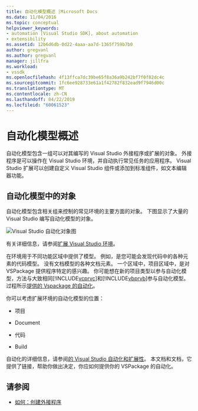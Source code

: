 ```yaml
---
title: 自动化模型概述 |Microsoft Docs
ms.date: 11/04/2016
ms.topic: conceptual
helpviewer_keywords:
- automation [Visual Studio SDK], about automation
- extensibility
ms.assetid: 12b6d6db-0d22-4aaa-aa7d-1365f759b7b0
author: gregvanl
ms.author: gregvanl
manager: jillfra
ms.workload:
- vssdk
ms.openlocfilehash: 4f13ffca7dc39be65f8a36a9b242bf7f0f82dc4c
ms.sourcegitcommit: 1fc6ee928733e61a1f42782f832ead9f7946d00c
ms.translationtype: MT
ms.contentlocale: zh-CN
ms.lasthandoff: 04/22/2019
ms.locfileid: "60061523"
---
```

# <a name="automation-model-overview"></a>自动化模型概述
自动化模型包含一组可以对其编写的 Visual Studio 外接程序或扩展的对象。 外接程序是可以操作在 Visual Studio 环境，并自动执行常见任务的应用程序。 Visual Studio 扩展可以创建自定义 Visual Studio 组件或添加到标准组件，如文本编辑器功能。

## <a name="objects-in-the-automation-model"></a>自动化模型中的对象
 自动化模型包含相关组来控制的常见环境的主要方面的对象。 下图显示了大量的 Visual Studio 编写自动化模型的对象。

 ![Visual Studio 自动化对象图](../../extensibility/internals/media/vsvisualstudioautomationobjectchart.gif "vsVisualStudioAutomationObjectChart")

 有关详细信息，请参阅[扩展 Visual Studio 环境](https://msdn.microsoft.com/Library/4173a963-7ac7-4966-9bb7-e28a9d9f6792)。

 在环境用于不同功能区域中提供了模型。 例如，是您可能会发现代码中的各种元素的代码模型。 没有文档模型的各种文档元素。 一个区域中，项目区域中，是对 VSPackage 提供程序特定的感兴趣。 你可能想在新的项目类型以参与自动化模型，方法与大致相同[!INCLUDE[vcprvc](../../code-quality/includes/vcprvc_md.md)]和[!INCLUDE[vbprvb](../../code-quality/includes/vbprvb_md.md)]参与自动化模型。 过程所示[提供的 Vspackage 的自动化](../../extensibility/internals/providing-automation-for-vspackages.md)。

 你可以考虑扩展环境的自动化模型的位置：

- 项目

- Document

- 代码

- Build

自动化的详细信息，请参阅[的 Visual Studio 自动化和扩展性](../extensibility-in-visual-studio.md)。 本文档和文档，它提供了链接，帮助你做出决定，你应如何提供你的 VSPackage 的自动化。

## <a name="see-also"></a>请参阅
- [如何：创建外接程序](https://msdn.microsoft.com/Library/50be56d2-e3a5-4cd2-8569-2a0666b268ce)